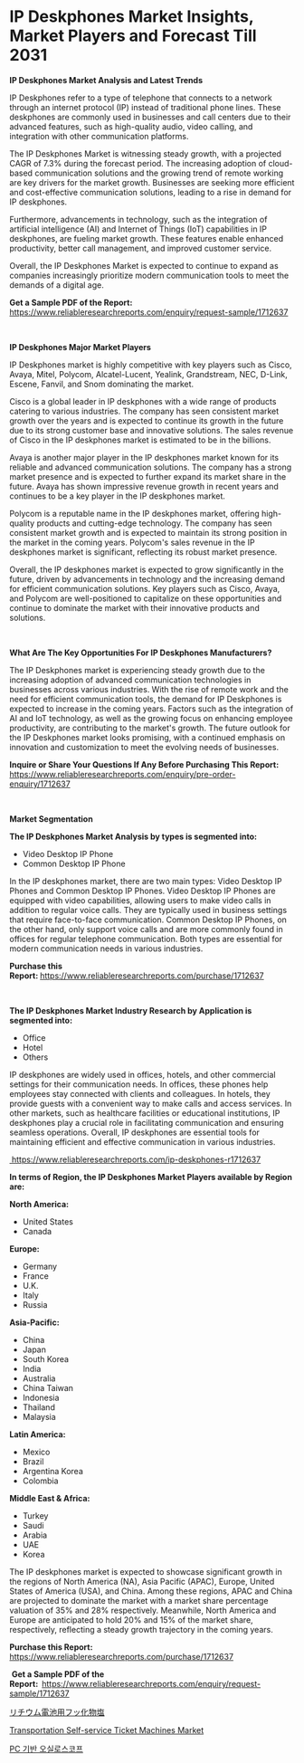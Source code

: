 <p><h1>IP Deskphones Market Insights, Market Players and Forecast Till 2031</h1></p><p><strong>IP Deskphones Market Analysis and Latest Trends</strong></p>
<p><p>IP Deskphones refer to a type of telephone that connects to a network through an internet protocol (IP) instead of traditional phone lines. These deskphones are commonly used in businesses and call centers due to their advanced features, such as high-quality audio, video calling, and integration with other communication platforms.</p><p>The IP Deskphones Market is witnessing steady growth, with a projected CAGR of 7.3% during the forecast period. The increasing adoption of cloud-based communication solutions and the growing trend of remote working are key drivers for the market growth. Businesses are seeking more efficient and cost-effective communication solutions, leading to a rise in demand for IP deskphones.</p><p>Furthermore, advancements in technology, such as the integration of artificial intelligence (AI) and Internet of Things (IoT) capabilities in IP deskphones, are fueling market growth. These features enable enhanced productivity, better call management, and improved customer service.</p><p>Overall, the IP Deskphones Market is expected to continue to expand as companies increasingly prioritize modern communication tools to meet the demands of a digital age.</p></p>
<p><strong>Get a Sample PDF of the Report:&nbsp;</strong> <a href="https://www.reliableresearchreports.com/enquiry/request-sample/1712637">https://www.reliableresearchreports.com/enquiry/request-sample/1712637</a></p>
<p>&nbsp;</p>
<p><strong>IP Deskphones Major Market Players</strong></p>
<p><p>IP Deskphones market is highly competitive with key players such as Cisco, Avaya, Mitel, Polycom, Alcatel-Lucent, Yealink, Grandstream, NEC, D-Link, Escene, Fanvil, and Snom dominating the market. </p><p>Cisco is a global leader in IP deskphones with a wide range of products catering to various industries. The company has seen consistent market growth over the years and is expected to continue its growth in the future due to its strong customer base and innovative solutions. The sales revenue of Cisco in the IP deskphones market is estimated to be in the billions.</p><p>Avaya is another major player in the IP deskphones market known for its reliable and advanced communication solutions. The company has a strong market presence and is expected to further expand its market share in the future. Avaya has shown impressive revenue growth in recent years and continues to be a key player in the IP deskphones market.</p><p>Polycom is a reputable name in the IP deskphones market, offering high-quality products and cutting-edge technology. The company has seen consistent market growth and is expected to maintain its strong position in the market in the coming years. Polycom's sales revenue in the IP deskphones market is significant, reflecting its robust market presence.</p><p>Overall, the IP deskphones market is expected to grow significantly in the future, driven by advancements in technology and the increasing demand for efficient communication solutions. Key players such as Cisco, Avaya, and Polycom are well-positioned to capitalize on these opportunities and continue to dominate the market with their innovative products and solutions.</p></p>
<p>&nbsp;</p>
<p><strong>What Are The Key Opportunities For IP Deskphones Manufacturers?</strong></p>
<p><p>The IP Deskphones market is experiencing steady growth due to the increasing adoption of advanced communication technologies in businesses across various industries. With the rise of remote work and the need for efficient communication tools, the demand for IP Deskphones is expected to increase in the coming years. Factors such as the integration of AI and IoT technology, as well as the growing focus on enhancing employee productivity, are contributing to the market's growth. The future outlook for the IP Deskphones market looks promising, with a continued emphasis on innovation and customization to meet the evolving needs of businesses.</p></p>
<p><strong>Inquire or Share Your Questions If Any Before Purchasing This Report:</strong> <a href="https://www.reliableresearchreports.com/enquiry/pre-order-enquiry/1712637">https://www.reliableresearchreports.com/enquiry/pre-order-enquiry/1712637</a></p>
<p>&nbsp;</p>
<p><strong>Market Segmentation</strong></p>
<p><strong>The IP Deskphones Market Analysis by types is segmented into:</strong></p>
<p><ul><li>Video Desktop IP Phone</li><li>Common Desktop IP Phone</li></ul></p>
<p><p>In the IP deskphones market, there are two main types: Video Desktop IP Phones and Common Desktop IP Phones. Video Desktop IP Phones are equipped with video capabilities, allowing users to make video calls in addition to regular voice calls. They are typically used in business settings that require face-to-face communication. Common Desktop IP Phones, on the other hand, only support voice calls and are more commonly found in offices for regular telephone communication. Both types are essential for modern communication needs in various industries.</p></p>
<p><strong>Purchase this Report:&nbsp;</strong><a href="https://www.reliableresearchreports.com/purchase/1712637">https://www.reliableresearchreports.com/purchase/1712637</a></p>
<p>&nbsp;</p>
<p><strong>The IP Deskphones Market Industry Research by Application is segmented into:</strong></p>
<p><ul><li>Office</li><li>Hotel</li><li>Others</li></ul></p>
<p><p>IP deskphones are widely used in offices, hotels, and other commercial settings for their communication needs. In offices, these phones help employees stay connected with clients and colleagues. In hotels, they provide guests with a convenient way to make calls and access services. In other markets, such as healthcare facilities or educational institutions, IP deskphones play a crucial role in facilitating communication and ensuring seamless operations. Overall, IP deskphones are essential tools for maintaining efficient and effective communication in various industries.</p></p>
<p><a href="https://www.reliableresearchreports.com/ip-deskphones-r1712637">&nbsp;https://www.reliableresearchreports.com/ip-deskphones-r1712637</a></p>
<p><strong>In terms of Region, the IP Deskphones Market Players available by Region are:</strong></p>
<p>
    <p> <strong> North America: </strong>
        <ul>
            <li>United States</li>
            <li>Canada</li>
        </ul>
        </p> 
    <p> <strong> Europe: </strong>
        <ul>
            <li>Germany</li>
            <li>France</li>
            <li>U.K.</li>
            <li>Italy</li>
            <li>Russia</li>
        </ul>
        </p> 
    <p> <strong> Asia-Pacific: </strong>
        <ul>
            <li>China</li>
            <li>Japan</li>
            <li>South Korea</li>
            <li>India</li>
            <li>Australia</li>
            <li>China Taiwan</li>
            <li>Indonesia</li>
            <li>Thailand</li>
            <li>Malaysia</li>
        </ul>
        </p> 
    <p> <strong> Latin America: </strong>
        <ul>
            <li>Mexico</li>
            <li>Brazil</li>
            <li>Argentina Korea</li>
            <li>Colombia</li>
        </ul>
        </p> 
    <p> <strong> Middle East & Africa: </strong>
        <ul>
            <li>Turkey</li>
            <li>Saudi</li>
            <li>Arabia</li>
            <li>UAE</li>
            <li>Korea</li>
        </ul>
    </p>
    </p>
<p><p>The IP deskphones market is expected to showcase significant growth in the regions of North America (NA), Asia Pacific (APAC), Europe, United States of America (USA), and China. Among these regions, APAC and China are projected to dominate the market with a market share percentage valuation of 35% and 28% respectively. Meanwhile, North America and Europe are anticipated to hold 20% and 15% of the market share, respectively, reflecting a steady growth trajectory in the coming years.</p></p>
<p><strong>Purchase this Report: </strong><a href="https://www.reliableresearchreports.com/purchase/1712637">https://www.reliableresearchreports.com/purchase/1712637</a></p>
<p>&nbsp;<strong>Get a Sample PDF of the Report:&nbsp;&nbsp;</strong><a href="https://www.reliableresearchreports.com/enquiry/request-sample/1712637">https://www.reliableresearchreports.com/enquiry/request-sample/1712637</a></p>
<p><strong></strong></p>
<p><p><a href="https://github.com/DemarcusKuhlman/Market-Research-Report-List-1/blob/main/5732694141563.md">リチウム電池用フッ化物塩</a></p><p><a href="https://view.publitas.com/reportprime-1/comprehensive-analysis-of-the-global-transportation-self-service-ticket-machines-market-growth-trends-market-forecasts-2024-2031/">Transportation Self-service Ticket Machines Market</a></p><p><a href="https://github.com/KellyLyncyh543964/Market-Research-Report-List-2/blob/main/3649174149404.md">PC 기반 오실로스코프</a></p></p>